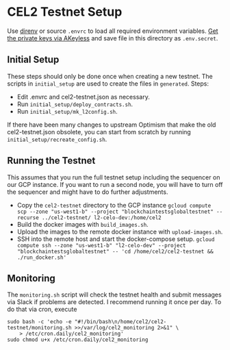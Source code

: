 # CEL2 Testnet Setup

Use [direnv](https://direnv.net/) or source `.envrc` to load all required environment variables. [Get the private keys via AKeyless](https://ui.gateway.akeyless.celo-networks-dev.org/items?id=215198970&name=%2Fstatic-secrets%2Fblockchain-circle%2FCel2+testnet+%60.env.secrets%60file+with+wallet+private+keys) and save file in this directory as `.env.secret`.

## Initial Setup

These steps should only be done once when creating a new testnet. The scripts in `initial_setup` are used to create the files in `generated`. Steps:

* Edit .envrc and cel2-testnet.json as necessary.
* Run `initial_setup/deploy_contracts.sh`.
* Run `initial_setup/mk_l2config.sh`.

If there have been many changes to upstream Optimism that make the old cel2-testnet.json obsolete, you can start from scratch by running `initial_setup/recreate_config.sh`.

## Running the Testnet

This assumes that you run the full testnet setup including the sequencer on our GCP instance. If you want to run a second node, you will have to turn off the sequencer and might have to do further adjustments.

* Copy the `cel2-testnet` directory to the GCP instance `gcloud compute scp --zone "us-west1-b" --project "blockchaintestsglobaltestnet" --recurse ../cel2-testnet/ l2-celo-dev:/home/cel2`
* Build the docker images with `build_images.sh`.
* Upload the images to the remote docker instance with `upload-images.sh`.
* SSH into the remote host and start the docker-compose setup. `gcloud compute ssh --zone "us-west1-b" "l2-celo-dev" --project "blockchaintestsglobaltestnet" -- 'cd /home/cel2/cel2-testnet && ./run_docker.sh'`

## Monitoring

The `monitoring.sh` script will check the testnet health and submit messages via Slack if problems are detected. I recommend running it once per day. To do that via cron, execute
```
sudo bash -c 'echo -e "#!/bin/bash\n/home/cel2/cel2-testnet/monitoring.sh >>/var/log/cel2_monitoring 2>&1" \
	> /etc/cron.daily/cel2_monitoring'
sudo chmod u+x /etc/cron.daily/cel2_monitoring
```
